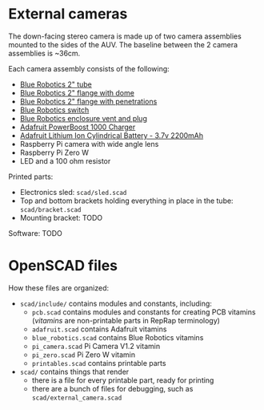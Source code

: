 # External cameras

The down-facing stereo camera is made up of two camera assemblies mounted to the sides of the AUV.
The baseline between the 2 camera assemblies is ~36cm.

Each camera assembly consists of the following:

* [Blue Robotics 2" tube](https://bluerobotics.com/product-category/watertight-enclosures/2-series/)
* [Blue Robotics 2" flange with dome](https://bluerobotics.com/product-category/watertight-enclosures/2-series/)
* [Blue Robotics 2" flange with penetrations](https://bluerobotics.com/product-category/watertight-enclosures/2-series/)
* [Blue Robotics switch](https://bluerobotics.com/store/comm-control-power/switch/switch-10-5a-r1/)
* [Blue Robotics enclosure vent and plug](https://bluerobotics.com/store/cables-connectors/penetrators/vent-asm-r1/)
* [Adafruit PowerBoost 1000 Charger](https://www.adafruit.com/product/2465)
* [Adafruit Lithium Ion Cylindrical Battery - 3.7v 2200mAh](https://www.adafruit.com/product/1781)
* Raspberry Pi camera with wide angle lens
* Raspberry Pi Zero W
* LED and a 100 ohm resistor

Printed parts:
* Electronics sled: `scad/sled.scad`
* Top and bottom brackets holding everything in place in the tube: `scad/bracket.scad`
* Mounting bracket: TODO

Software: TODO

# OpenSCAD files

How these files are organized:

* `scad/include/` contains modules and constants, including:
  * `pcb.scad` contains modules and constants for creating PCB vitamins (_vitamins_ are non-printable parts in RepRap terminology)
  * `adafruit.scad` contains Adafruit vitamins
  * `blue_robotics.scad` contains Blue Robotics vitamins
  * `pi_camera.scad` Pi Camera V1.2 vitamin
  * `pi_zero.scad` Pi Zero W vitamin
  * `printables.scad` contains printable parts
* `scad/` contains things that render
  * there is a file for every printable part, ready for printing
  * there are a bunch of files for debugging, such as `scad/external_camera.scad`
